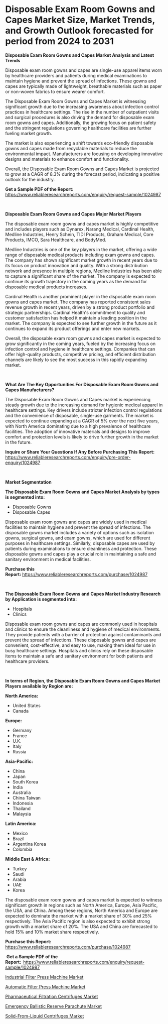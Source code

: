 <p><h1>Disposable Exam Room Gowns and Capes Market Size, Market Trends, and Growth Outlook forecasted for period from 2024 to 2031</h1></p><p><strong>Disposable Exam Room Gowns and Capes Market Analysis and Latest Trends</strong></p>
<p><p>Disposable exam room gowns and capes are single-use apparel items worn by healthcare providers and patients during medical examinations to maintain hygiene and prevent the spread of infections. These gowns and capes are typically made of lightweight, breathable materials such as paper or non-woven fabrics to ensure wearer comfort.</p><p>The Disposable Exam Room Gowns and Capes Market is witnessing significant growth due to the increasing awareness about infection control practices in healthcare settings. The rise in the number of outpatient visits and surgical procedures is also driving the demand for disposable exam room gowns and capes. Additionally, the growing focus on patient safety and the stringent regulations governing healthcare facilities are further fueling market growth.</p><p>The market is also experiencing a shift towards eco-friendly disposable gowns and capes made from recyclable materials to reduce the environmental impact. Manufacturers are focusing on developing innovative designs and materials to enhance comfort and functionality.</p><p>Overall, the Disposable Exam Room Gowns and Capes Market is projected to grow at a CAGR of 8.3% during the forecast period, indicating a positive outlook for the industry.</p></p>
<p><strong>Get a Sample PDF of the Report:&nbsp;</strong> <a href="https://www.reliableresearchreports.com/enquiry/request-sample/1024987">https://www.reliableresearchreports.com/enquiry/request-sample/1024987</a></p>
<p>&nbsp;</p>
<p><strong>Disposable Exam Room Gowns and Capes Major Market Players</strong></p>
<p><p>The disposable exam room gowns and capes market is highly competitive and includes players such as Dynarex, Narang Medical, Cardinal Health, Medline Industries, Henry Schein, TIDI Products, Graham Medical, Core Products, IMCO, Sara Healthcare, and BodyMed.</p><p>Medline Industries is one of the key players in the market, offering a wide range of disposable medical products including exam gowns and capes. The company has shown significant market growth in recent years due to its focus on product innovation and quality. With a strong distribution network and presence in multiple regions, Medline Industries has been able to capture a significant share of the market. The company is expected to continue its growth trajectory in the coming years as the demand for disposable medical products increases.</p><p>Cardinal Health is another prominent player in the disposable exam room gowns and capes market. The company has reported consistent sales revenue growth in recent years, driven by a strong product portfolio and strategic partnerships. Cardinal Health's commitment to quality and customer satisfaction has helped it maintain a leading position in the market. The company is expected to see further growth in the future as it continues to expand its product offerings and enter new markets.</p><p>Overall, the disposable exam room gowns and capes market is expected to grow significantly in the coming years, fueled by the increasing focus on infection control and hygiene in healthcare settings. Companies that can offer high-quality products, competitive pricing, and efficient distribution channels are likely to see the most success in this rapidly expanding market.</p></p>
<p>&nbsp;</p>
<p><strong>What Are The Key Opportunities For Disposable Exam Room Gowns and Capes Manufacturers?</strong></p>
<p><p>The Disposable Exam Room Gowns and Capes market is experiencing steady growth due to the increasing demand for hygienic medical apparel in healthcare settings. Key drivers include stricter infection control regulations and the convenience of disposable, single-use garments. The market is expected to continue expanding at a CAGR of 5% over the next five years, with North America dominating due to a high prevalence of healthcare facilities. The adoption of innovative materials and designs to improve comfort and protection levels is likely to drive further growth in the market in the future.</p></p>
<p><strong>Inquire or Share Your Questions If Any Before Purchasing This Report:</strong> <a href="https://www.reliableresearchreports.com/enquiry/pre-order-enquiry/1024987">https://www.reliableresearchreports.com/enquiry/pre-order-enquiry/1024987</a></p>
<p>&nbsp;</p>
<p><strong>Market Segmentation</strong></p>
<p><strong>The Disposable Exam Room Gowns and Capes Market Analysis by types is segmented into:</strong></p>
<p><ul><li>Disposable Gowns</li><li>Disposable Capes</li></ul></p>
<p><p>Disposable exam room gowns and capes are widely used in medical facilities to maintain hygiene and prevent the spread of infections. The disposable gowns market includes a variety of options such as isolation gowns, surgical gowns, and exam gowns, which are used for different purposes in healthcare settings. Similarly, disposable capes are used by patients during examinations to ensure cleanliness and protection. These disposable gowns and capes play a crucial role in maintaining a safe and sanitary environment in medical facilities.</p></p>
<p><strong>Purchase this Report:&nbsp;</strong><a href="https://www.reliableresearchreports.com/purchase/1024987">https://www.reliableresearchreports.com/purchase/1024987</a></p>
<p>&nbsp;</p>
<p><strong>The Disposable Exam Room Gowns and Capes Market Industry Research by Application is segmented into:</strong></p>
<p><ul><li>Hospitals</li><li>Clinics</li></ul></p>
<p><p>Disposable exam room gowns and capes are commonly used in hospitals and clinics to ensure the cleanliness and hygiene of medical environments. They provide patients with a barrier of protection against contaminants and prevent the spread of infections. These disposable gowns and capes are convenient, cost-effective, and easy to use, making them ideal for use in busy healthcare settings. Hospitals and clinics rely on these disposable items to maintain a safe and sanitary environment for both patients and healthcare providers.</p></p>
<p>&nbsp;</p>
<p><strong>In terms of Region, the Disposable Exam Room Gowns and Capes Market Players available by Region are:</strong></p>
<p>
    <p> <strong> North America: </strong>
        <ul>
            <li>United States</li>
            <li>Canada</li>
        </ul>
        </p> 
    <p> <strong> Europe: </strong>
        <ul>
            <li>Germany</li>
            <li>France</li>
            <li>U.K.</li>
            <li>Italy</li>
            <li>Russia</li>
        </ul>
        </p> 
    <p> <strong> Asia-Pacific: </strong>
        <ul>
            <li>China</li>
            <li>Japan</li>
            <li>South Korea</li>
            <li>India</li>
            <li>Australia</li>
            <li>China Taiwan</li>
            <li>Indonesia</li>
            <li>Thailand</li>
            <li>Malaysia</li>
        </ul>
        </p> 
    <p> <strong> Latin America: </strong>
        <ul>
            <li>Mexico</li>
            <li>Brazil</li>
            <li>Argentina Korea</li>
            <li>Colombia</li>
        </ul>
        </p> 
    <p> <strong> Middle East & Africa: </strong>
        <ul>
            <li>Turkey</li>
            <li>Saudi</li>
            <li>Arabia</li>
            <li>UAE</li>
            <li>Korea</li>
        </ul>
    </p>
    </p>
<p><p>The disposable exam room gowns and capes market is expected to witness significant growth in regions such as North America, Europe, Asia Pacific, the USA, and China. Among these regions, North America and Europe are expected to dominate the market with a market share of 30% and 25% respectively. The Asia Pacific region is also expected to exhibit strong growth with a market share of 20%. The USA and China are forecasted to hold 15% and 10% market share respectively.</p></p>
<p><strong>Purchase this Report: </strong><a href="https://www.reliableresearchreports.com/purchase/1024987">https://www.reliableresearchreports.com/purchase/1024987</a></p>
<p>&nbsp;<strong>Get a Sample PDF of the Report:&nbsp;&nbsp;</strong><a href="https://www.reliableresearchreports.com/enquiry/request-sample/1024987">https://www.reliableresearchreports.com/enquiry/request-sample/1024987</a></p>
<p><strong></strong></p>
<p><p><a href="https://medium.com/@venaschumm2023/industrial-filter-press-machine-market-share-evolution-and-market-growth-trends-2024-2031-2643415bc696">Industrial Filter Press Machine Market</a></p><p><a href="https://medium.com/@brianhernandez1926/automatic-filter-press-machine-market-size-market-outlook-and-market-forecast-2024-to-2031-f4c839b922bb">Automatic Filter Press Machine Market</a></p><p><a href="https://medium.com/@venaschumm2023/pharmaceutical-filtration-centrifuges-market-trends-and-market-analysis-forecasted-for-period-36fa3b8bff3d">Pharmaceutical Filtration Centrifuges Market</a></p><p><a href="https://medium.com/@venaschumm2023/emergency-ballistic-reserve-parachute-market-trends-forecast-and-competitive-analysis-to-2031-63e3ba781ca5">Emergency Ballistic Reserve Parachute Market</a></p><p><a href="https://medium.com/@venaschumm2023/solid-from-liquid-centrifuges-market-research-report-its-history-and-forecast-2024-to-2031-043180a3d7ca">Solid-From-Liquid Centrifuges Market</a></p></p>